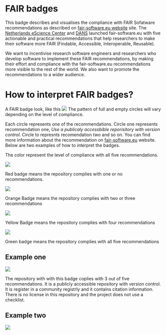 # FAIR badges

This badge describes and visualises the compliance with FAIR Sofatware
recommendations as described on [fair-software.eu website](https://fair-software.eu/) site.
The [Netherlands eScience Center](https://www.esciencecenter.nl/) and [DANS](https://dans.knaw.nl/) launched fair-software.eu with five
actionable and practical recommendations that help researchers to make their
software more FAIR (Findable, Accessible, Interoperable, Reusable).

We want to incentivise research software engineers and researchers who develop
software to implement these FAIR recommendations, by making their effort and
compliance with the fair-software.eu recommendations more visible to the rest of
the world. We also want to promote the recommendations to a wider audience.

# How to interpret FAIR badges?
A FAIR badge look, like this
![](https://img.shields.io/badge/fair--software.eu-%E2%97%8F%20%E2%97%8B%20%E2%97%8F%20%E2%97%8F%20%E2%97%8B-orange)
The pattern of full and empty circles will vary depending on the level of compliance.

Each circle represents one of the recommendations. Circle one represents recommendation one, *Use a publicaly accessbible reporisitory with version control*. Circle to represnts recomendation two and so on. You can find more information about the recommendation on [fair-software.eu](https://fair-software.eu/) website. Below are two examples of how to interpret the badges.

The color represent the level of compliance with all five recommendations.

![](https://img.shields.io/badge/fair--software.eu-%E2%97%8B%20%E2%97%8B%20%E2%97%8F%20%E2%97%8B%20%E2%97%8B-red)

Red badge means the repository complies with one or no recommendations.

![](https://img.shields.io/badge/fair--software.eu-%E2%97%8F%20%E2%97%8B%20%E2%97%8F%20%E2%97%8F%20%E2%97%8B-orange)

Orange Badge means the repository complies with two or three recommendations

![](https://img.shields.io/badge/fair--software.eu-%E2%97%8F%20%E2%97%8F%20%E2%97%8F%20%E2%97%8F%20%E2%97%8B-yellow)

Yellow Badge means the repository complies with four recommendations

![](https://img.shields.io/badge/fair--software.eu-%E2%97%8F%20%E2%97%8F%20%E2%97%8F%20%E2%97%8F%20%E2%97%8F-green)

Green badge means the repository complies with all five recommendations

## Example one
![](https://img.shields.io/badge/fair--software.eu-%E2%97%8F%20%E2%97%8B%20%E2%97%8F%20%E2%97%8F%20%E2%97%8B-orange)

The repository with with this badge coplies with 3 out of five recommendations. It is a publicly accessible repository with version control. It is register in a community registrly and it contains citation information. There is no license in this repository and the project does not use a checklist.

## Example two

![](https://img.shields.io/badge/fair--software.eu-%E2%97%8B%20%E2%97%8F%20%E2%97%8B%20%E2%97%8B%20%E2%97%8B-red)

